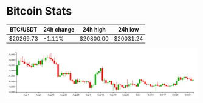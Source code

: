# Bitcoin Stats

BTC/USDT|24h change|24h high|24h low|
|---|---|---|---|
|$20269.73|-1.11%|$20800.00|$20031.24|

<img src="./chart.svg">
